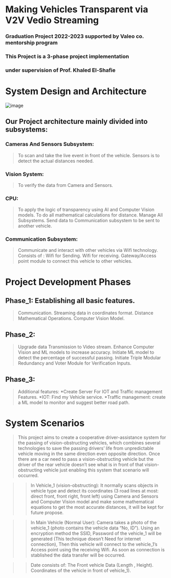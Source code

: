 # Making Vehicles Transparent via V2V Vedio Streaming

### Graduation Project 2022-2023 supported by Valeo co. mentorship program

### This Project is  a 3-phase project implementation

### under supervision of Prof. Khaled El-Shafie

# System Design and Architecture

![image](https://user-images.githubusercontent.com/58345649/195928204-40d590f2-13e9-4dcd-8814-abf916c0943b.png)

## Our Project architecture mainly divided into subsystems:

### Cameras And Sensors Subsystem:
> To scan and take the live event in front of the vehicle.
> Sensors is to detect the actual distances needed.

### Vision System:
>  To verify the data from Camera and Sensors.

### CPU:
> To apply the logic of transparency using AI and Computer Vision models.
> To do all mathematical calculations for distance.
> Manage All Subsystems.
> Send data to Communication subsystem to be sent to another vehicle.

### Communication Subsystem:
>Communicate and interact with other vehicles via Wifi technology.
Consists of :
> Wifi for Sending.
> Wifi for receiving.
> Gateway/Access point module to connect this vehicle to other vehicles. 

# Project Development Phases

## Phase_1: Establishing all basic features.
> Communication.
> Streaming data in coordinates format.
> Distance Mathematical Operations.
> Computer Vision Model.

## Phase_2:
> Upgrade data Transmission to Video stream.
> Enhance Computer Vision and ML models to increase accuracy.
> Initiate ML model to detect the percentage of successful passing.
> Initiate Triple Modular Redundancy and Voter Module for Verification Inputs.

## Phase_3:
> Additional features:
> *Create Server For IOT and Traffic management Features.
> *IOT: Find my Vehicle service.
> *Traffic management: create a ML model to monitor and suggest better road path.

# System Scenarios

> This project aims to create a cooperative driver-assistance system for the passing of vision-obstructing vehicles, which combines several technologies to save the passing drivers’ life from unpredictable vehicle moving in the same direction even opposite direction.
> Once there are a car need to pass a vision-obstructing vehicle but the driver of the rear vehicle doesn’t see what is in front of that vision-obstructing vehicle just enabling this system that scenario will occurred.

>> In Vehicle_1 (vision-obstructing):
It normally scans objects in vehicle type and detect its coordinates (3 road lines at most: direct front, front right, front left) using Camera and Sensors and Computer Vision model and make some mathematical equations to get the most accurate distances, it will be kept for future propose.

>> In Main Vehicle (Normal User):
Camera takes a photo of the vehicle_1 (photo contains the vehicle data “No, ID”).
Using an encryption method the SSID, Password of the vehicle_1 will be generated (This technique doesn’t Need for internet connection), Then this vehicle will connect to the vehicle_1’s Access point using the receiving Wifi.
As soon as connection is stablished the data transfer will be occurred.

>> Date consists of:
The Front vehicle Data (Length , Height).
Coordinates of the vehicle in front of vehicle_1).

